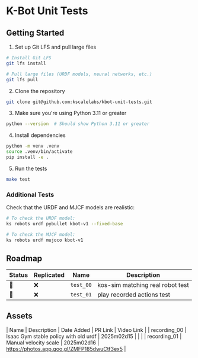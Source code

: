 # K-Bot Unit Tests

## Getting Started

1. Set up Git LFS and pull large files

```bash
# Install Git LFS
git lfs install

# Pull large files (URDF models, neural networks, etc.)
git lfs pull
```

2. Clone the repository

```bash
git clone git@github.com:kscalelabs/kbot-unit-tests.git
```

3. Make sure you're using Python 3.11 or greater

```bash
python --version  # Should show Python 3.11 or greater
```

4. Install dependencies

```bash
python -m venv .venv
source .venv/bin/activate
pip install -e .
```

5. Run the tests

```bash
make test
```

### Additional Tests

Check that the URDF and MJCF models are realistic:

```bash
# To check the URDF model:
ks robots urdf pybullet kbot-v1 --fixed-base

# To check the MJCF model:
ks robots urdf mujoco kbot-v1
```

## Roadmap

| Status | Replicated | Name      | Description                                |
| ------ | ---------- | --------- | ------------------------------------------ |
| 🚧     | ❌         | `test_00` | kos-sim matching real robot test          |
| 🚧     | ❌         | `test_01` | play recorded actions test                |


## Assets 
| Name | Description | Date Added | PR Link | Video Link |
| recording_00 | Isaac Gym stable policy with old urdf | 2025m02d15 | |  |
| recording_01 | Manual velocity scale | 2025m02d16 | https://photos.app.goo.gl/ZMFP185dwuCtf3ex5 |